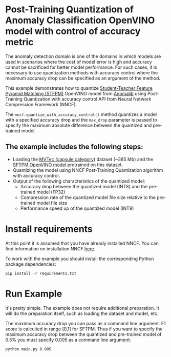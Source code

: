 # Post-Training Quantization of Anomaly Classification OpenVINO model with control of accuracy metric

The anomaly detection domain is one of the domains in which models are used in scenarios where the cost of model error is high and accuracy cannot be sacrificed for better model performance. For such cases, it is necessary to use quantization methods with accuracy control where the maximum accuracy drop can be specified as an argument of the method.

This example demonstrates how to quantize [Student-Teacher Feature Pyramid Matching (STFPM)](https://huggingface.co/alexsu52/stfpm_mvtec_capsule) OpenVINO model from [Anomalib](https://github.com/openvinotoolkit/anomalib) using Post-Training Quantization with accuracy control API from Neural Network Compression Framework (NNCF). 

The `nncf.quantize_with_accuracy_control()` method quantizes a model with a specified accuracy drop and the `max_drop` parameter is passed to specify the maximum absolute difference between the quantized and pre-trained model.

The example includes the following steps:
- 
- Loading the [MVTec (capsule category)](https://www.mvtec.com/company/research/datasets/mvtec-ad) dataset (~385 Mb) and the [SFTPM OpenVINO model](https://huggingface.co/alexsu52/stfpm_mvtec_capsule) pretrained on this dataset.
- Quantizing the model using NNCF Post-Training Quantization algorithm with accuracy control.
- Output of the following characteristics of the quantized model:
    - Accuracy drop between the quantized model (INT8) and the pre-trained model (FP32)
    - Compression rate of the quantized model file size relative to the pre-trained model file size
    - Performance speed up of the quantized model (INT8)

# Install requirements
At this point it is assumed that you have already installed NNCF. You can find information on installation NNCF [here](https://github.com/openvinotoolkit/nncf#user-content-installation).

To work with the example you should install the corresponding Python package dependencies:
```
pip install -r requirements.txt
```

# Run Example
It's pretty simple. The example does not require additional preparation. It will do the preparation itself, such as loading the dataset and model, etc.

The maximum accuracy drop you can pass as a command line argument. F1 score is calculted in range [0,1] for SFTPM. Thus if you want to specify the maximum accuracy drop between the quantized and pre-trained model of 0.5% you must specify 0.005 as a command line argument:

```
python main.py 0.005
```